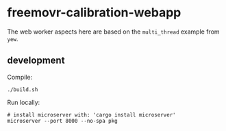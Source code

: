 # freemovr-calibration-webapp

The web worker aspects here are based on the `multi_thread` example from `yew`.

## development

Compile:

    ./build.sh

Run locally:

    # install microserver with: 'cargo install microserver'
    microserver --port 8000 --no-spa pkg
